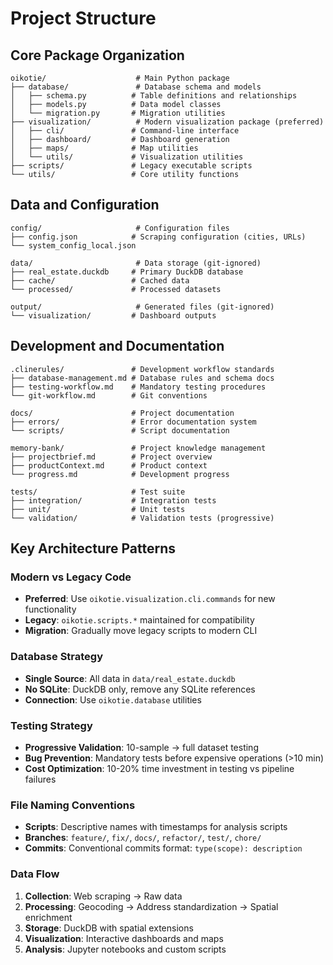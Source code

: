 # Project Structure

## Core Package Organization
```
oikotie/                    # Main Python package
├── database/               # Database schema and models
│   ├── schema.py          # Table definitions and relationships
│   ├── models.py          # Data model classes
│   └── migration.py       # Migration utilities
├── visualization/          # Modern visualization package (preferred)
│   ├── cli/               # Command-line interface
│   ├── dashboard/         # Dashboard generation
│   ├── maps/              # Map utilities
│   └── utils/             # Visualization utilities
├── scripts/               # Legacy executable scripts
└── utils/                 # Core utility functions
```

## Data and Configuration
```
config/                     # Configuration files
├── config.json            # Scraping configuration (cities, URLs)
└── system_config_local.json

data/                       # Data storage (git-ignored)
├── real_estate.duckdb     # Primary DuckDB database
├── cache/                 # Cached data
└── processed/             # Processed datasets

output/                     # Generated files (git-ignored)
└── visualization/         # Dashboard outputs
```

## Development and Documentation
```
.clinerules/               # Development workflow standards
├── database-management.md # Database rules and schema docs
├── testing-workflow.md    # Mandatory testing procedures
└── git-workflow.md        # Git conventions

docs/                      # Project documentation
├── errors/                # Error documentation system
└── scripts/               # Script documentation

memory-bank/               # Project knowledge management
├── projectbrief.md        # Project overview
├── productContext.md      # Product context
└── progress.md            # Development progress

tests/                     # Test suite
├── integration/           # Integration tests
├── unit/                  # Unit tests
└── validation/            # Validation tests (progressive)
```

## Key Architecture Patterns

### Modern vs Legacy Code
- **Preferred**: Use `oikotie.visualization.cli.commands` for new functionality
- **Legacy**: `oikotie.scripts.*` maintained for compatibility
- **Migration**: Gradually move legacy scripts to modern CLI

### Database Strategy
- **Single Source**: All data in `data/real_estate.duckdb`
- **No SQLite**: DuckDB only, remove any SQLite references
- **Connection**: Use `oikotie.database` utilities

### Testing Strategy
- **Progressive Validation**: 10-sample → full dataset testing
- **Bug Prevention**: Mandatory tests before expensive operations (>10 min)
- **Cost Optimization**: 10-20% time investment in testing vs pipeline failures

### File Naming Conventions
- **Scripts**: Descriptive names with timestamps for analysis scripts
- **Branches**: `feature/`, `fix/`, `docs/`, `refactor/`, `test/`, `chore/`
- **Commits**: Conventional commits format: `type(scope): description`

### Data Flow
1. **Collection**: Web scraping → Raw data
2. **Processing**: Geocoding → Address standardization → Spatial enrichment
3. **Storage**: DuckDB with spatial extensions
4. **Visualization**: Interactive dashboards and maps
5. **Analysis**: Jupyter notebooks and custom scripts
